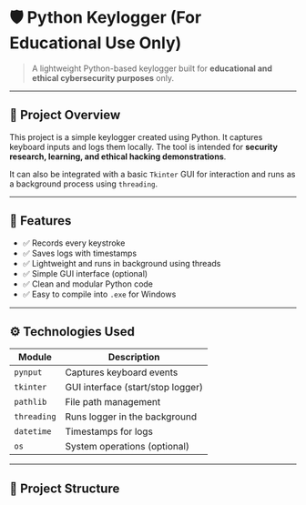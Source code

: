 # 🛡️ Python Keylogger (For Educational Use Only)

> A lightweight Python-based keylogger built for **educational and ethical cybersecurity purposes** only.

---

## 📌 Project Overview

This project is a simple keylogger created using Python. It captures keyboard inputs and logs them locally. The tool is intended for **security research, learning, and ethical hacking demonstrations**.

It can also be integrated with a basic `Tkinter` GUI for interaction and runs as a background process using `threading`.

---

## 🚀 Features

- ✅ Records every keystroke
- ✅ Saves logs with timestamps
- ✅ Lightweight and runs in background using threads
- ✅ Simple GUI interface (optional)
- ✅ Clean and modular Python code
- ✅ Easy to compile into `.exe` for Windows

---

## ⚙️ Technologies Used

| Module        | Description                                   |
|---------------|-----------------------------------------------|
| `pynput`      | Captures keyboard events                      |
| `tkinter`     | GUI interface (start/stop logger)             |
| `pathlib`     | File path management                          |
| `threading`   | Runs logger in the background                 |
| `datetime`    | Timestamps for logs                           |
| `os`          | System operations (optional)                  |

---

## 📂 Project Structure

